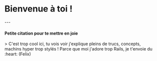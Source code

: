 <h1>Bienvenue à toi !</h1>
---

<h4>Petite citation pour te mettre en joie </h4>
> C'est trop cool ici, tu vois voir j'explique pleins de trucs, concepts, machins hyper trop stylés ! Parce que moi j'adore trop Rails, je t'envoie du :heart: (Felix)
